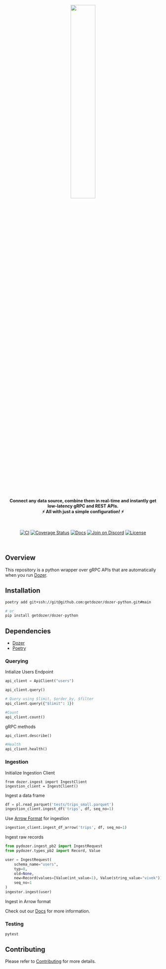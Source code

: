 <div align="center">
    <a target="_blank" href="https://getdozer.io/">
        <br><img src="https://dozer-assets.s3.ap-southeast-1.amazonaws.com/logo-blue.svg" width=40%><br>
    </a>
</div>

<p align="center">
    <br />
    <b>
    Connect any data source, combine them in real-time and instantly get low-latency gRPC and REST APIs.<br>
    ⚡ All with just a simple configuration! ⚡️
    </b>
</p>
<br />

<p align="center">
  <a href="https://github.com/getdozer/dozer/actions/workflows/dozer.yaml" target="_blank"><img src="https://github.com/getdozer/dozer/actions/workflows/dozer.yaml/badge.svg" alt="CI"></a>
  <a href="https://coveralls.io/github/getdozer/dozer?branch=main" target="_blank"><img src="https://coveralls.io/repos/github/getdozer/dozer/badge.svg?branch=main&t=kZMYaV&style=flat" alt="Coverage Status"></a>
  <a href="https://getdozer.io/docs/dozer" target="_blank"><img src="https://img.shields.io/badge/doc-reference-green" alt="Docs"></a>
  <a href="https://discord.com/invite/3eWXBgJaEQ" target="_blank"><img src="https://img.shields.io/badge/join-on%20discord-primary" alt="Join on Discord"></a>
  <a href="https://github.com/getdozer/dozer-python/blob/main/LICENSE" target="_blank"><img src="https://img.shields.io/badge/license-MIT-informational" alt="License"></a>

</p>
<br>

## Overview
This repository is a python wrapper over gRPC APIs that are automatically when you run [Dozer](https://github.com/getdozer/dozer).

## Installation

```bash
poetry add git+ssh://git@github.com:getdozer/dozer-python.git#main

# or 
pip install getdozer/dozer-python
```
## Dependencies

- [Dozer](https://github.com/getdozer/dozer)
- [Poetry](https://python-poetry.org/docs/)


### Querying

Intialize Users Endpoint
```python
api_client = ApiClient("users")

api_client.query()

# Query using $limit, $order_by, $filter
api_client.query({"$limit": 1})

#Count
api_client.count()
```


gRPC methods
```python
api_client.describe()

#Health
api_client.health()
```


### Ingestion

Initialize Ingestion Client
```
from dozer.ingest import IngestClient
ingestion_client = IngestClient()
```

Ingest a data frame

```python
df = pl.read_parquet('tests/trips_small.parquet')
ingestion_client.ingest_df('trips', df, seq_no=1)
```

Use [Arrow Format](https://github.com/apache/arrow) for ingestion
```python
ingestion_client.ingest_df_arrow('trips', df, seq_no=1)
```

Ingest raw records
```python
from pydozer.ingest_pb2 import IngestRequest
from pydozer.types_pb2 import Record, Value

user = IngestRequest(
    schema_name="users",
    typ=0,
    old=None,
    new=Record(values=[Value(int_value=1), Value(string_value="vivek")]),
    seq_no=1
)
ingestor.ingest(user)
```

Ingest in Arrow format

Check out our [Docs](https://getdozer.io/docs/dozer/) for more information.
### Testing
```
pytest
```

## Contributing

Please refer to [Contributing](https://getdozer.io/docs/contributing/overview) for more details.

